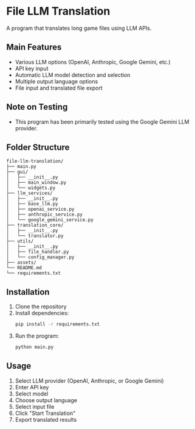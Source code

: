 # File LLM Translation

A program that translates long game files using LLM APIs.

## Main Features

*   Various LLM options (OpenAI, Anthropic, Google Gemini, etc.)
*   API key input
*   Automatic LLM model detection and selection
*   Multiple output language options
*   File input and translated file export

## Note on Testing

*   This program has been primarily tested using the Google Gemini LLM provider.

## Folder Structure

```
file-llm-translation/
├── main.py
├── gui/
│   ├── __init__.py
│   ├── main_window.py
│   └── widgets.py
├── llm_services/
│   ├── __init__.py
│   ├── base_llm.py
│   ├── openai_service.py
│   ├── anthropic_service.py
│   └── google_gemini_service.py
├── translation_core/
│   ├── __init__.py
│   └── translator.py
├── utils/
│   ├── __init__.py
│   ├── file_handler.py
│   └── config_manager.py
├── assets/
└── README.md
└── requirements.txt
```

## Installation

1.  Clone the repository
2.  Install dependencies:
    ```bash
    pip install -r requirements.txt
    ```
3.  Run the program:
    ```bash
    python main.py
    ```

## Usage

1.  Select LLM provider (OpenAI, Anthropic, or Google Gemini)
2.  Enter API key
3.  Select model
4.  Choose output language
5.  Select input file
6.  Click "Start Translation"
7.  Export translated results 